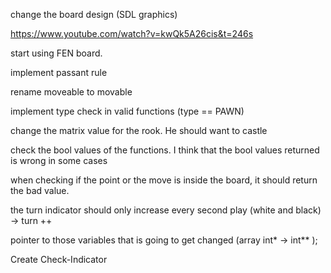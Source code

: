 
change the board design (SDL graphics)

https://www.youtube.com/watch?v=kwQk5A26cis&t=246s


start using FEN board.

implement passant rule


rename moveable to movable

implement type check in valid functions (type == PAWN)

change the matrix value for the rook. He should want to castle


check the bool values of the functions. I think that the bool values returned is wrong in some cases

when checking if the point or the move is inside the board, it should return the bad value.


the turn indicator should only increase every second play (white and black) -> turn ++


pointer to those variables that is going to get changed (array int* -> int** );

Create Check-Indicator
